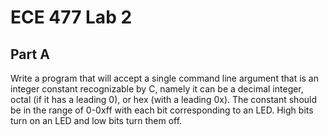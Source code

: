 # ECE 477 Lab 2
## Part A
Write a program that will accept a single command line argument that is an integer
constant recognizable by C, namely it can be a decimal integer, octal (if it has a leading 0),
or hex (with a leading 0x). The constant should be in the range of 0-0xff with each bit
corresponding to an LED. High bits turn on an LED and low bits turn them off.
